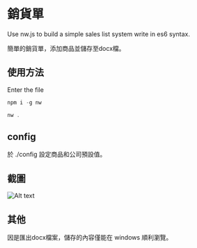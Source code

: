 # 銷貨單
Use nw.js to build a simple sales list system write in es6 syntax.

簡單的銷貨單，添加商品並儲存至docx檔。

## 使用方法
Enter the file
```javascript
npm i -g nw

nw .
```

## config 
於 ./config 設定商品和公司預設值。

## 截圖
![Alt text](https://github.com/Snailpool/SalesList/blob/master/screenshot.png "screenshot")
## 其他
因是匯出docx檔案，儲存的內容僅能在 windows 順利瀏覽。
